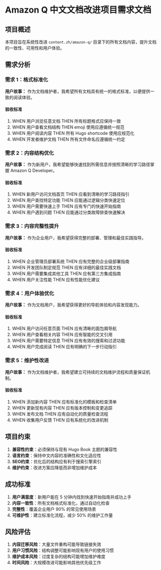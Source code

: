 # Amazon Q 中文文档改进项目需求文档

## 项目概述

本项目旨在系统性改进 `content.zh/amazon-q/` 目录下的所有文档内容，提升文档的一致性、可用性和用户体验。

## 需求分析

### 需求 1：格式标准化

**用户故事：** 作为文档维护者，我希望所有文档具有统一的格式标准，以便提供一致的阅读体验。

#### 验收标准
1. WHEN 用户浏览任意文档 THEN 所有标题格式应保持一致
2. WHEN 用户查看文档结构 THEN emoji 使用应遵循统一规范
3. WHEN 用户阅读内容 THEN 所有 Hugo shortcode 使用应规范化
4. WHEN 开发者维护文档 THEN 所有文件命名应遵循统一约定

### 需求 2：内容结构优化

**用户故事：** 作为新用户，我希望能够快速找到所需信息并按照清晰的学习路径掌握 Amazon Q Developer。

#### 验收标准
1. WHEN 新用户访问文档首页 THEN 应看到清晰的学习路径指引
2. WHEN 用户查找特定功能 THEN 应能通过逻辑分类快速定位
3. WHEN 用户需要快速上手 THEN 应有专门的快速开始指南
4. WHEN 用户遇到问题 THEN 应能通过分类故障排查快速解决

### 需求 3：内容完整性提升

**用户故事：** 作为企业用户，我希望获得完整的部署、管理和最佳实践指导。

#### 验收标准
1. WHEN 企业管理员部署系统 THEN 应有完整的企业级部署指南
2. WHEN 开发团队制定规范 THEN 应有详细的最佳实践文档
3. WHEN 用户需要集成其他工具 THEN 应有第三方集成指南
4. WHEN 用户关注性能 THEN 应有性能优化建议

### 需求 4：用户体验优化

**用户故事：** 作为文档用户，我希望获得更好的导航体验和内容发现能力。

#### 验收标准
1. WHEN 用户访问任意页面 THEN 应有清晰的面包屑导航
2. WHEN 用户查看相关内容 THEN 应有智能的交叉引用
3. WHEN 用户需要特定信息 THEN 应有有效的搜索和过滤功能
4. WHEN 用户完成阅读 THEN 应有明确的下一步行动指引

### 需求 5：维护性改进

**用户故事：** 作为文档维护者，我希望建立可持续的文档维护流程和质量保证机制。

#### 验收标准
1. WHEN 添加新内容 THEN 应有标准化的模板和检查清单
2. WHEN 更新现有内容 THEN 应有版本控制和变更追踪
3. WHEN 发布文档 THEN 应有自动化的质量检查流程
4. WHEN 收集用户反馈 THEN 应有系统化的改进机制

## 项目约束

1. **兼容性约束**：必须保持与现有 Hugo Book 主题的兼容性
2. **语言约束**：保持中文内容的准确性和文化适应性
3. **SEO约束**：优化后的结构应有利于搜索引擎索引
4. **维护约束**：改进方案应降低而非增加维护成本

## 成功标准

1. **用户满意度**：新用户能在 5 分钟内找到快速开始指南并成功上手
2. **内容一致性**：所有文档格式标准化，通过自动化检查
3. **完整性**：覆盖企业用户 90% 的常见使用场景
4. **可维护性**：建立标准化流程，减少 50% 的维护工作量

## 风险评估

1. **内容迁移风险**：大量文件重构可能导致链接失效
2. **用户习惯风险**：结构调整可能影响现有用户的使用习惯
3. **维护成本风险**：过度复杂的结构可能增加维护难度
4. **时间风险**：大规模改进可能影响其他优先级工作